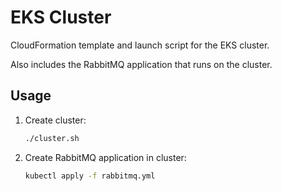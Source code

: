 # EKS Cluster

CloudFormation template and launch script for the EKS cluster.

Also includes the RabbitMQ application that runs on the cluster.

## Usage

1. Create cluster:
    ~~~bash
    ./cluster.sh
    ~~~
2. Create RabbitMQ application in cluster:
    ~~~bash
    kubectl apply -f rabbitmq.yml
    ~~~
